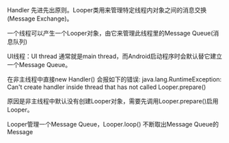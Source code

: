 
Handler 先进先出原则。Looper类用来管理特定线程内对象之间的消息交换(Message Exchange)。


一个线程可以产生一个Looper对象，由它来管理此线程里的Message Queue(消息队列)

UI线程：UI thread 通常就是main thread，而Android启动程序时会默认替它建立一个Message Queue。


在非主线程中直接new Handler() 
会报如下的错误: java.lang.RuntimeException: Can't create handler inside thread that has not called Looper.prepare() 

原因是非主线程中默认没有创建Looper对象，需要先调用Looper.prepare()启用Looper。



Looper管理一个Message Queue，Looper.loop() 不断取出Message Queue的Message
